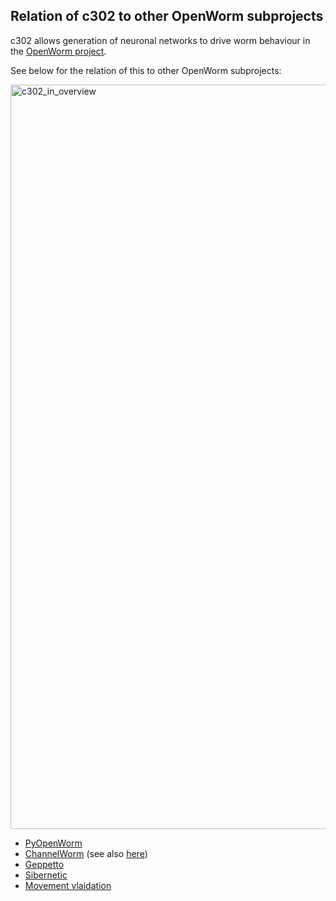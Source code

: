 ## Relation of c302 to other OpenWorm subprojects

c302 allows generation of neuronal networks to drive worm behaviour in the [OpenWorm project](http://www.openworm.org).

See below for the relation of this to other OpenWorm subprojects:

<img width="1191" alt="c302_in_overview" src="https://user-images.githubusercontent.com/1573896/44876490-42fca100-ac6f-11e8-95ab-76dc8a2d80e1.png">

- [PyOpenWorm](https://github.com/openworm/PyOpenWorm)
- [ChannelWorm](https://github.com/openworm/ChannelWorm2) (see also [here](https://github.com/openworm/ChannelWorm))
- [Geppetto](https://github.com/openworm/org.geppetto)
- [Sibernetic](https://github.com/openworm/sibernetic)
- [Movement vlaidation](https://github.com/openworm/open-worm-analysis-toolbox)
